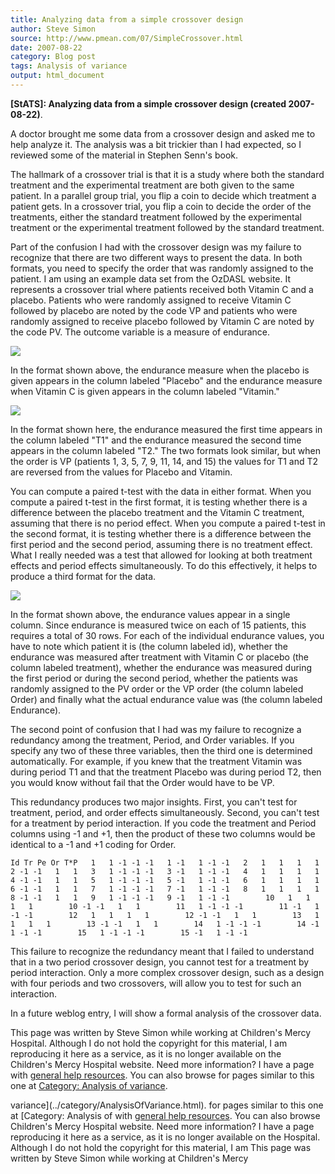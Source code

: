 ```yaml
---
title: Analyzing data from a simple crossover design
author: Steve Simon
source: http://www.pmean.com/07/SimpleCrossover.html
date: 2007-08-22
category: Blog post
tags: Analysis of variance
output: html_document
---
```

**[StATS]: Analyzing data from a simple crossover
design (created 2007-08-22)**.

A doctor brought me some data from a crossover design and asked me to
help analyze it. The analysis was a bit trickier than I had expected, so
I reviewed some of the material in Stephen Senn's book.

The hallmark of a crossover trial is that it is a study where both the
standard treatment and the experimental treatment are both given to the
same patient. In a parallel group trial, you flip a coin to decide which
treatment a patient gets. In a crossover trial, you flip a coin to
decide the order of the treatments, either the standard treatment
followed by the experimental treatment or the experimental treatment
followed by the standard treatment.

Part of the confusion I had with the crossover design was my failure to
recognize that there are two different ways to present the data. In both
formats, you need to specify the order that was randomly assigned to the
patient. I am using an example data set from the OzDASL website. It
represents a crossover trial where patients received both Vitamin C and
a placebo. Patients who were randomly assigned to receive Vitamin C
followed by placebo are noted by the code VP and patients who were
randomly assigned to receive placebo followed by Vitamin C are noted by
the code PV. The outcome variable is a measure of endurance.

![](../../../web/images/07/SimpleCrossover01.gif)

In the format shown above, the endurance measure when the placebo is
given appears in the column labeled "Placebo" and the endurance
measure when Vitamin C is given appears in the column labeled
"Vitamin."

![](../../../web/images/07/SimpleCrossover02.gif)

In the format shown here, the endurance measured the first time appears
in the column labeled "T1" and the endurance measured the second time
appears in the column labeled "T2." The two formats look similar, but
when the order is VP (patients 1, 3, 5, 7, 9, 11, 14, and 15) the values
for T1 and T2 are reversed from the values for Placebo and Vitamin.

You can compute a paired t-test with the data in either format. When you
compute a paired t-test in the first format, it is testing whether there
is a difference between the placebo treatment and the Vitamin C
treatment, assuming that there is no period effect. When you compute a
paired t-test in the second format, it is testing whether there is a
difference between the first period and the second period, assuming
there is no treatment effect. What I really needed was a test that
allowed for looking at both treatment effects and period effects
simultaneously. To do this effectively, it helps to produce a third
format for the data.

![](../../../web/images/07/SimpleCrossover03.gif)

In the format shown above, the endurance values appear in a single
column. Since endurance is measured twice on each of 15 patients, this
requires a total of 30 rows. For each of the individual endurance
values, you have to note which patient it is (the column labeled id),
whether the endurance was measured after treatment with Vitamin C or
placebo (the column labeled treatment), whether the endurance was
measured during the first period or during the second period, whether
the patients was randomly assigned to the PV order or the VP order (the
column labeled Order) and finally what the actual endurance value was
(the column labeled Endurance).

The second point of confusion that I had was my failure to recognize a
redundancy among the treatment, Period, and Order variables. If you
specify any two of these three variables, then the third one is
determined automatically. For example, if you knew that the treatment
Vitamin was during period T1 and that the treatment Placebo was during
period T2, then you would know without fail that the Order would have to
be VP.

This redundancy produces two major insights. First, you can't test for
treatment, period, and order effects simultaneously. Second, you can't
test for a treatment by period interaction. If you code the treatment
and Period columns using -1 and +1, then the product of these two
columns would be identical to a -1 and +1 coding for Order.

`Id Tr Pe Or T*P   1   1 -1 -1 -1   1 -1   1 -1 -1   2   1   1   1   1   2 -1 -1   1   1   3   1 -1 -1 -1   3 -1   1 -1 -1   4   1   1   1   1   4 -1 -1   1   1   5   1 -1 -1 -1   5 -1   1 -1 -1   6   1   1   1   1   6 -1 -1   1   1   7   1 -1 -1 -1   7 -1   1 -1 -1   8   1   1   1   1   8 -1 -1   1   1   9   1 -1 -1 -1   9 -1   1 -1 -1        10   1   1   1   1        10 -1 -1   1   1        11   1 -1 -1 -1        11 -1   1 -1 -1        12   1   1   1   1        12 -1 -1   1   1        13   1   1   1   1        13 -1 -1   1   1        14   1 -1 -1 -1        14 -1   1 -1 -1        15   1 -1 -1 -1        15 -1   1 -1 -1`

This failure to recognize the redundancy meant that I failed to
understand that in a two period crossover design, you cannot test for a
treatment by period interaction. Only a more complex crossover design,
such as a design with four periods and two crossovers, will allow you to
test for such an interaction.

In a future weblog entry, I will show a formal analysis of the crossover
data.

This page was written by Steve Simon while working at Children's Mercy
Hospital. Although I do not hold the copyright for this material, I am
reproducing it here as a service, as it is no longer available on the
Children's Mercy Hospital website. Need more information? I have a page
with [general help resources](../GeneralHelp.html). You can also browse
for pages similar to this one at [Category: Analysis of
variance](../category/AnalysisOfVariance.html).
<!---More--->
variance](../category/AnalysisOfVariance.html).
for pages similar to this one at [Category: Analysis of
with [general help resources](../GeneralHelp.html). You can also browse
Children's Mercy Hospital website. Need more information? I have a page
reproducing it here as a service, as it is no longer available on the
Hospital. Although I do not hold the copyright for this material, I am
This page was written by Steve Simon while working at Children's Mercy

<!---Do not use
**[StATS]: Analyzing data from a simple crossover
This page was written by Steve Simon while working at Children's Mercy
Hospital. Although I do not hold the copyright for this material, I am
reproducing it here as a service, as it is no longer available on the
Children's Mercy Hospital website. Need more information? I have a page
with [general help resources](../GeneralHelp.html). You can also browse
for pages similar to this one at [Category: Analysis of
variance](../category/AnalysisOfVariance.html).
--->

